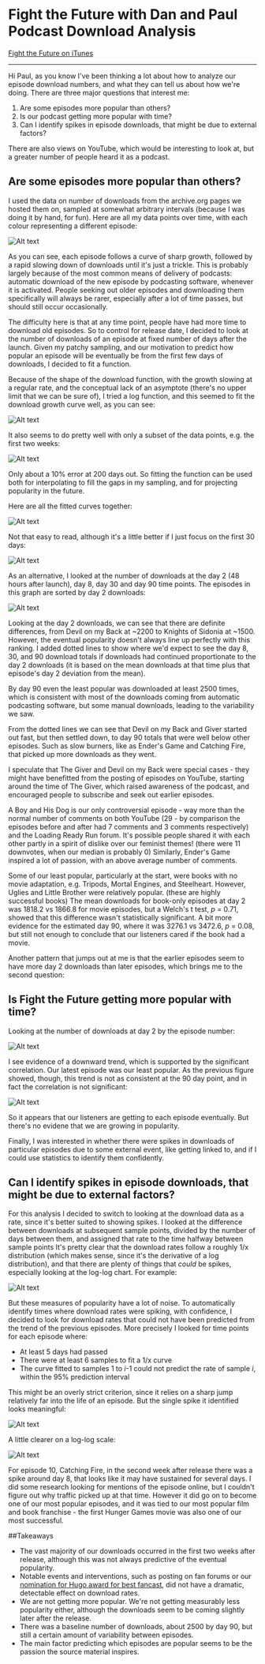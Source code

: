 # Fight the Future with Dan and Paul Podcast Download Analysis

[Fight the Future on iTunes](https://itunes.apple.com/us/podcast/fight-future-loadingreadyrun/id981185349?mt=2)

--------
Hi Paul, as you know I've been thinking a lot about how to analyze our episode download numbers, and what they can tell us about how we're doing. There are three major questions that interest me:

1. Are some episodes more popular than others?
2. Is our podcast getting more popular with time?
3. Can I identify spikes in episode downloads, that might be due to external factors?

There are also views on YouTube, which would be interesting to look at, but a greater number of people heard it as a podcast.

## Are some episodes more popular than others?

I used the data on number of downloads from the archive.org pages we hosted them on, sampled at somewhat arbitrary intervals (because I was doing it by hand, for fun). Here are all my data points over time, with each colour representing a different episode:

![Alt text](figures/figures001.png)

As you can see, each episode follows a curve of sharp growth, followed by a rapid slowing down of downloads until it's just a trickle. This is probably largely because of the most common means of delivery of podcasts: automatic download of the new episode by podcasting software, whenever it is activated. People seeking out older episodes and downloading them specifically will always be rarer, especially after a lot of time passes, but should still occur occasionally.

The difficulty here is that at any time point, people have had more time to download old episodes. So to control for release date, I decided to look at the number of downloads of an episode at fixed number of days after the launch. Given my patchy sampling, and our motivation to predict how popular an episode will be eventually be from the first few days of downloads, I decided to fit a function. 

Because of the shape of the download function, with the growth slowing at a regular rate, and the conceptual lack of an asymptote (there's no upper limit that we can be sure of), I tried a log function, and this seemed to fit the download growth curve well, as you can see:

![Alt text](figures/figures002.png)

It also seems to do pretty well with only a subset of the data points, e.g. the first two weeks:

![Alt text](figures/figures003.png)

Only about a 10% error at 200 days out. So fitting the function can be used both for interpolating to fill the gaps in my sampling, and for projecting popularity in the future.

Here are all the fitted curves together:

![Alt text](figures/figures004.png)

Not that easy to read, although it's a little better if I just focus on the first 30 days:

![Alt text](figures/figures005.png)

As an alternative, I looked at the number of downloads at the day 2 (48 hours after launch), day 8, day 30 and day 90 time points. The episodes in this graph are sorted by day 2 downloads:

![Alt text](figures/figures006.png)

Looking at the day 2 downloads, we can see that there are definite differences, from Devil on my Back at ~2200 to Knights of Sidonia at ~1500. However, the eventual popularity doesn't always line up perfectly with this ranking. I added dotted lines to show where we'd expect to see the day 8, 30, and 90 download totals if downloads had continued proportionate to the day 2 downloads (it is based on the mean downloads at that time plus that episode's day 2 deviation from the mean).

By day 90 even the least popular was downloaded at least 2500 times, which is consistent with most of the downloads coming from automatic podcasting software, but some manual downloads, leading to the variability we saw.

From the dotted lines we can see that Devil on my Back and Giver started out fast, but then settled down, to day 90 totals that were well below other episodes. Such as slow burners, like as Ender's Game and Catching Fire, that picked up more downloads as they went. 

I speculate that The Giver and Devil on my Back were special cases - they might have benefitted from the posting of episodes on YouTube, starting around the time of The Giver, which raised awareness of the podcast, and encouraged people to subscribe and seek out earlier episodes.

A Boy and His Dog is our only controversial episode - way more than the normal number of comments on both YouTube (29 - by comparison the episodes before and after had 7 comments and 3 comments respectively) and the Loading Ready Run forum. It's possible people shared it with each other partly in a spirit of dislike over our feminist themes! (there were 11 downvotes, when our median is probably 0) Similarly, Ender's Game inspired a lot of passion, with an above average number of comments.

Some of our least popular, particularly at the start, were books with no movie adaptation, e.g. Tripods, Mortal Engines, and Steelheart. However, Uglies and Little Brother were relatively popular. (these are highly successful books) The mean downloads for book-only episodes at day 2 was 1818.2 vs 1866.8 for movie episodes, but a Welch's t test, *p* = 0.71, showed that this difference wasn't statistically significant. A bit more evidence for the estimated day 90, where it was 3276.1 vs 3472.6, *p* = 0.08, but still not enough to conclude that our listeners cared if the book had a movie. 

Another pattern that jumps out at me is that the earlier episodes seem to have more day 2 downloads than later episodes, which brings me to the second question:

## Is Fight the Future getting more popular with time?

Looking at the number of downloads at day 2 by the episode number:

![Alt text](figures/figures007.png)

I see evidence of a downward trend, which is supported by the significant correlation. Our latest episode was our least popular. As the previous figure showed, though, this trend is not as consistent at the 90 day point, and in fact the correlation is not significant:

![Alt text](figures/figures008.png)

So it appears that our listeners are getting to each episode eventually. But there's no evidene that we are growing in popularity.

Finally, I was interested in whether there were spikes in downloads of particular episodes due to some external event, like getting linked to, and if I could use statistics to identify them confidently.

## Can I identify spikes in episode downloads, that might be due to external factors?

For this analysis I decided to switch to looking at the download data as a rate, since it's better suited to showing spikes. I looked at the difference between downloads at subsequent sample points, divided by the number of days between them, and assigned that rate to the time halfway between sample points It's pretty clear that the download rates follow a roughly 1/x distribution (which makes sense, since it's the derivative of a log distribution), and that there are plenty of things that *could* be spikes, especially looking at the log-log chart. For example:

![Alt text](figures/figures009.png)

But these measures of popularity have a lot of noise. To automatically identify times where download rates were spiking, with confidence, I decided to look for download rates that could not have been predicted from the trend of the previous episodes. More precisely I looked for time points for each episode where:

* At least 5 days had passed
* There were at least 6 samples to fit a 1/x curve
* The curve fitted to samples 1 to *i*-1 could not predict the rate of sample *i*, within the 95% prediction interval

This might be an overly strict criterion, since it relies on a sharp jump relatively far into the life of an episode. But the single spike it identified looks meaningful:

![Alt text](figures/figures010.png)

A little clearer on a log-log scale:

![Alt text](figures/figures011.png)

For episode 10, Catching Fire, in the second week after release there was a spike around day 8, that looks like it may have sustained for several days. I did some research looking for mentions of the episode online, but I couldn't figure out why traffic picked up at that time. However it did go on to become one of our most popular episodes, and it was tied to our most popular film and book franchise - the first Hunger Games movie was also one of our most successful.

##Takeaways

* The vast majority of our downloads occurred in the first two weeks after release, although this was not always predictive of the eventual popularity.
* Notable events and interventions, such as posting on fan forums or our [nomination for Hugo award for best fancast](http://www.geekingoutabout.com/2016/03/01/road-to-hugo-awards-fight-the-future-best-fancast/), did not have a dramatic, detectable effect on download rates.
* We are not getting more popular. We're not getting measurably less popularity either, although the downloads seem to be coming slightly later after the release.
* There was a baseline number of downloads, about 2500 by day 90, but still a certain amount of variability between episodes.
* The main factor predicting which episodes are popular seems to be the passion the source material inspires.